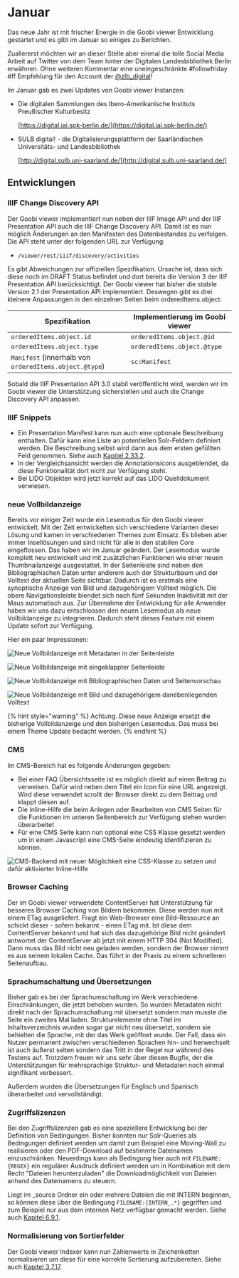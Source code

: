 # Januar

Das neue Jahr ist mit frischer Energie in die Goobi viewer Entwicklung gestartet und es gibt im Januar so einiges zu Berichten.

Zuallererst möchten wir an dieser Stelle aber einmal die tolle Social Media Arbeit auf Twitter von dem Team hinter der Digitalen Landesbibliothek Berlin erwähnen. Ohne weiteren Kommentar eine uneingeschränkte #followfriday #ff Empfehlung für den Account der [@zlb\_digital](https://twitter.com/zlb\_digital)!

Im Januar gab es zwei Updates von Goobi viewer Instanzen:

*   Die digitalen Sammlungen des Ibero-Amerikanische Instituts Preußischer Kulturbesitz

    ​[https://digital.iai.spk-berlin.de/](https://digital.iai.spk-berlin.de/)​
*   SULB digital! - die Digitalisierungsplattform der Saarländischen Universitäts- und Landesbibliothek

    ​[http://digital.sulb.uni-saarland.de/](http://digital.sulb.uni-saarland.de/)​

## Entwicklungen <a href="#entwicklungen" id="entwicklungen"></a>

### IIIF Change Discovery API <a href="#iiif-change-discovery-api" id="iiif-change-discovery-api"></a>

Der Goobi viewer implementiert nun neben der IIIF Image API und der IIIF Presentation API auch die IIIF Change Discovery API. Damit ist es nun möglich Änderungen an den Manifesten des Datenbestandes zu verfolgen. Die API steht unter der folgenden URL zur Verfügung:

* `/viewer/rest/iiif/discovery/activities`

Es gibt Abweichungen zur offiziellen Spezifikation. Ursache ist, dass sich diese noch im DRAFT Status befindet und dort bereits die Version 3 der IIIF Presentation API berücksichtigt. Der Goobi viewer hat bisher die stabile Version 2.1 der Presentation API implementiert. Deswegen gibt es drei kleinere Anpassungen in den einzelnen Seiten beim orderedItems.object:

| Spezifikation                                          | Implementierung im Goobi viewer |
| ------------------------------------------------------ | ------------------------------- |
| `orderedItems.object.id`                               | `orderedItems.object.@id`       |
| `orderedItems.object.type`                             | `orderedItems.object.@type`     |
| `Manifest` (innerhalb von `orderedItems.object.@type`) | `sc:Manifest`                   |

Sobald die IIIF Presentation API 3.0 stabil veröffentlicht wird, werden wir im Goobi viewer die Unterstützung sicherstellen und auch die Change Discovery API anpassen.

### IIIF Snippets <a href="#iiif-snippets" id="iiif-snippets"></a>

* Ein Presentation Manifest kann nun auch eine optionale Beschreibung enthalten. Dafür kann eine Liste an potentiellen Solr-Feldern definiert werden. Die Beschreibung selbst wird dann aus dem ersten gefüllten Feld genommen. Siehe auch [Kapitel 2.33.2](https://docs.intranda.com/goobi-viewer-de/2/2.33/2.33.2).
* In der Vergleichsansicht werden die Annotationsicons ausgeblendet, da diese Funktionalität dort nicht zur Verfügung steht.
* Bei LIDO Objekten wird jetzt korrekt auf das LIDO Quelldokument verwiesen.

### neue Vollbildanzeige <a href="#neue-vollbildanzeige" id="neue-vollbildanzeige"></a>

Bereits vor einiger Zeit wurde ein Lesemodus für den Goobi viewer entwickelt. Mit der Zeit entwickelten sich verschiedene Varianten dieser Lösung und kamen in verschiedenen Themes zum Einsatz. Es blieben aber immer Insellösungen und sind nicht für alle in den stabilen Core eingeflossen. Das haben wir im Januar geändert. Der Lesemodus wurde komplett neu entwickelt und mit zusätzlichen Funktionen wie einer neuen Thumbnailanzeige ausgestattet. In der Seitenleiste sind neben den Bibliographischen Daten unter anderem auch der Strukturbaum und der Volltext der aktuellen Seite sichtbar. Dadurch ist es erstmals eine synoptische Anzeige von Bild und dazugehörigem Volltext möglich. Die obere Navigationsleiste blendet sich nach fünf Sekunden Inaktivität mit der Maus automatisch aus. Zur Übernahme der Entwicklung für alle Anwender haben wir uns dazu entschlossen den neuen Lesemodus als neue Vollbildanzeige zu integrieren. Dadurch steht dieses Feature mit einem Update sofort zur Verfügung.

Hier ein paar Impressionen:

![Neue Vollbildanzeige mit Metadaten in der Seitenleiste](<../.gitbook/assets/2019-01 fullscreen with metadata.png>)

![Neue Vollbildanzeige mit eingeklappter Seitenleiste](<../.gitbook/assets/2019-01 fullscreen with sidebar collapsed.png>)

![Neue Vollbildanzeige mit Bibliographischen Daten und Seitenvorschau](<../.gitbook/assets/2019-01 fullscreen with metadata and thumbnail view.png>)

![Neue Vollbildanzeige mit Bild und dazugehörigem danebenliegenden Volltext](<../.gitbook/assets/2019-01 fullscreen with fulltext in sidebar.png>)

{% hint style="warning" %}
Achtung. Diese neue Anzeige ersetzt die bisherige Vollbildanzeige und den bisherigen Lesemodus. Das muss bei einem Theme Update bedacht werden.
{% endhint %}

### CMS <a href="#cms" id="cms"></a>

Im CMS-Bereich hat es folgende Änderungen gegeben:

* Bei einer FAQ Übersichtsseite ist es möglich direkt auf einen Beitrag zu verweisen. Dafür wird neben dem Titel ein Icon für eine URL angezeigt. Wird diese verwendet scrollt der Browser direkt zu dem Beitrag und klappt diesen auf.
* Die Inline-Hilfe die beim Anlegen oder Bearbeiten von CMS Seiten für die Funktionen im unteren Seitenbereich zur Verfügung stehen wurden überarbeitet
* Für eine CMS Seite kann nun optional eine CSS Klasse gesetzt werden um in einem Javascript eine CMS-Seite eindeutig identifizieren zu können.

![CMS-Backend mit neuer Möglichkeit eine CSS-Klasse zu setzen und dafür aktivierter Inline-Hilfe](<../.gitbook/assets/2019-01 css class for content.png>)

### Browser Caching <a href="#browser-caching" id="browser-caching"></a>

Der im Goobi viewer verwendete ContentServer hat Unterstützung für besseres Browser Caching von Bildern bekommen. Diese werden nun mit einem ETag ausgeliefert. Fragt ein Web-Browser eine Bild-Ressource an schickt dieser - sofern bekannt - einen ETag mit. Ist diese dem ContentServer bekannt und hat sich das dazugehörige Bild nicht geändert antwortet der ContentServer ab jetzt mit einem HTTP 304 (Not Modified). Dann muss das Bild nicht neu geladen werden, sondern der Browser nimmt es aus seinem lokalen Cache. Das führt in der Praxis zu einem schnelleren Seitenaufbau.

### Sprachumschaltung und Übersetzungen <a href="#sprachumschaltung-und-uebersetzungen" id="sprachumschaltung-und-uebersetzungen"></a>

Bisher gab es bei der Sprachumschaltung im Werk verschiedene Einschränkungen, die jetzt behoben wurden. So wurden Metadaten nicht direkt nach der Sprachumschaltung mit übersetzt sondern man musste die Seite ein zweites Mal laden. Strukturelemente ohne Titel im Inhaltsverzeichnis wurden sogar gar nicht neu übersetzt, sondern sie behielten die Sprache, mit der das Werk geöffnet wurde. Der Fall, dass ein Nutzer permanent zwischen verschiedenen Sprachen hin- und herwechselt ist auch äußerst selten sondern das Tritt in der Regel nur während des Testens auf. Trotzdem freuen wir uns sehr über diesen Bugfix, der die Unterstützungen für mehrsprachige Struktur- und Metadaten noch einmal signifikant verbessert.

Außerdem wurden die Übersetzungen für Englisch und Spanisch überarbeitet und vervollständigt.

### Zugriffslizenzen <a href="#zugriffslizenzen" id="zugriffslizenzen"></a>

Bei den Zugriffslizenzen gab es eine speziellere Entwicklung bei der Definition von Bedingungen. Bisher konnten nur Solr-Queries als Bedingungen definiert werden um damit zum Beispiel eine Moving-Wall zu realisieren oder den PDF-Download auf bestimmte Dateinamen einzuschränken. Neuerdings kann als Bedingung hier auch mit `FILENAME:{REGEX}` ein regulärer Ausdruck definiert werden um in Kombination mit dem Recht "Dateien herunterzuladen" die Downloadmöglichkeit von Dateien anhand des Dateinamens zu steuern.

Liegt im \_source Ordner ein oder mehrere Dateien die mit INTERN beginnen, so können diese über die Bedingung `FILENAME:{INTERN_.*}` gegriffen und zum Beispiel nur aus dem internen Netz verfügbar gemacht werden. Siehe auch [Kapitel 6.9.1](https://docs.intranda.com/goobi-viewer-de/6/6.8/6.8.1).

### Normalisierung von Sortierfelder <a href="#normalisierung-von-sortierfelder" id="normalisierung-von-sortierfelder"></a>

Der Goobi viewer Indexer kann nun Zahlenwerte in Zeichenketten normalisieren um diese für eine korrekte Sortierung aufzubereiten. Siehe auch [Kapitel 3.7.17](https://docs.intranda.com/goobi-viewer-de/3/3.7#3-7-17-parameter-normalizevalue).[\
](https://docs.intranda.com/goobi-viewer-de/digests/2019)
